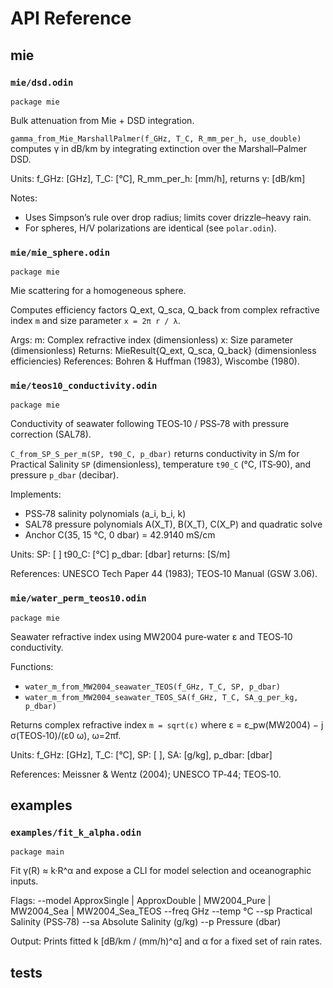 # API Reference


## mie


### `mie/dsd.odin`


```odin
package mie
```

Bulk attenuation from Mie + DSD integration.

`gamma_from_Mie_MarshallPalmer(f_GHz, T_C, R_mm_per_h, use_double)`
computes γ in dB/km by integrating extinction over the Marshall–Palmer DSD.

Units:
f_GHz: [GHz], T_C: [°C], R_mm_per_h: [mm/h], returns γ: [dB/km]

Notes:
- Uses Simpson’s rule over drop radius; limits cover drizzle–heavy rain.
- For spheres, H/V polarizations are identical (see `polar.odin`).


### `mie/mie_sphere.odin`


```odin
package mie
```

Mie scattering for a homogeneous sphere.

Computes efficiency factors Q_ext, Q_sca, Q_back from complex refractive index `m`
and size parameter `x = 2π r / λ`.

Args:
m: Complex refractive index (dimensionless)
x: Size parameter (dimensionless)
Returns:
MieResult{Q_ext, Q_sca, Q_back} (dimensionless efficiencies)
References: Bohren & Huffman (1983), Wiscombe (1980).


### `mie/teos10_conductivity.odin`


```odin
package mie
```

Conductivity of seawater following TEOS‑10 / PSS‑78 with pressure correction (SAL78).

`C_from_SP_S_per_m(SP, t90_C, p_dbar)` returns conductivity in S/m for
Practical Salinity `SP` (dimensionless), temperature `t90_C` (°C, ITS‑90),
and pressure `p_dbar` (decibar).

Implements:
- PSS‑78 salinity polynomials (a_i, b_i, k)
- SAL78 pressure polynomials A(X_T), B(X_T), C(X_P) and quadratic solve
- Anchor C(35, 15 °C, 0 dbar) = 42.9140 mS/cm

Units:
SP: [ ]  t90_C: [°C]  p_dbar: [dbar]  returns: [S/m]

References: UNESCO Tech Paper 44 (1983); TEOS‑10 Manual (GSW 3.06).


### `mie/water_perm_teos10.odin`


```odin
package mie
```

Seawater refractive index using MW2004 pure‑water ε and TEOS‑10 conductivity.

Functions:
- `water_m_from_MW2004_seawater_TEOS(f_GHz, T_C, SP, p_dbar)`
- `water_m_from_MW2004_seawater_TEOS_SA(f_GHz, T_C, SA_g_per_kg, p_dbar)`

Returns complex refractive index `m = sqrt(ε)` where
ε = ε_pw(MW2004) − j σ(TEOS‑10)/(ε0 ω), ω=2πf.

Units:
f_GHz: [GHz], T_C: [°C], SP: [ ], SA: [g/kg], p_dbar: [dbar]

References: Meissner & Wentz (2004); UNESCO TP‑44; TEOS‑10.


## examples


### `examples/fit_k_alpha.odin`


```odin
package main
```

Fit γ(R) ≈ k·R^α and expose a CLI for model selection and oceanographic inputs.

Flags:
--model  ApproxSingle | ApproxDouble | MW2004_Pure | MW2004_Sea | MW2004_Sea_TEOS
--freq   GHz
--temp   °C
--sp     Practical Salinity (PSS‑78)
--sa     Absolute Salinity (g/kg)
--p      Pressure (dbar)

Output:
Prints fitted k [dB/km / (mm/h)^α] and α for a fixed set of rain rates.


## tests
